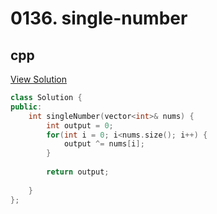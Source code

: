 # 0136. single-number

## cpp

[View Solution](0136-single-number.cpp)


```cpp
class Solution {
public:
    int singleNumber(vector<int>& nums) {
        int output = 0;
        for(int i = 0; i<nums.size(); i++) {
            output ^= nums[i];
        }
        
        return output;
        
    }
};
```
